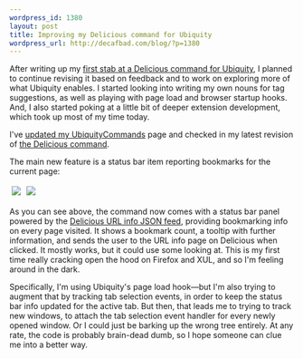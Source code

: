 ```yaml
--- 
wordpress_id: 1380
layout: post
title: Improving my Delicious command for Ubiquity
wordpress_url: http://decafbad.com/blog/?p=1380
---
```

After writing up my [first stab at a Delicious command for Ubiquity][first], I planned to continue revising it based on feedback and to work on exploring more of what Ubiquity enables.  I started looking into writing my own nouns for tag suggestions, as well as playing with page load and browser startup hooks.  And, I also started poking at a little bit of deeper extension development, which took up most of my time today.

I've [updated my UbiquityCommands][ub] page and checked in my latest revision of [the Delicious command][cmd].  

The main new feature is a status bar item reporting bookmarks for the current page:

<img style="padding: 0.25em" src="http://decafbad.com/2008/ubiq-del-status.jpg" />&nbsp;<img style="padding: 0.25em" src="http://decafbad.com/2008/ubiq-del-tip.jpg" />

As you can see above, the command now comes with a status bar panel powered by the [Delicious URL info JSON feed][urlinfo], providing bookmarking info on every page visited.  It shows a bookmark count, a tooltip with further information, and sends the user to the URL info page on Delicious when clicked.  It mostly works, but it could use some looking at.  This is my first time really cracking open the hood on Firefox and XUL, and so I'm feeling around in the dark.

Specifically, I'm using Ubiquity's page load hook—but I'm also trying to augment that by tracking tab selection events, in order to keep the status bar info updated for the active tab.  But then, that leads me to trying to track new windows, to attach the tab selection event handler for every newly opened window.  Or I could just be barking up the wrong tree entirely.  At any rate, the code is probably brain-dead dumb, so I hope someone can clue me into a better way.

[urlinfo]: http://delicious.com/help/feeds
[cmd]: http://decafbad.com/hgwebdir.cgi/UbiquityCommands/file/tip/delicious.ubiq.js
[ub]: http://decafbad.com/UbiquityCommands/
[first]: http://decafbad.com/blog/2008/09/01/writing-a-delicious-command-for-ubiquity

